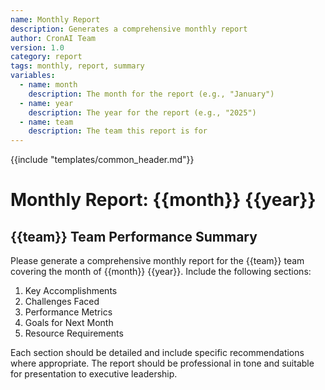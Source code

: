 ```yaml
---
name: Monthly Report
description: Generates a comprehensive monthly report
author: CronAI Team
version: 1.0
category: report
tags: monthly, report, summary
variables:
  - name: month
    description: The month for the report (e.g., "January")
  - name: year
    description: The year for the report (e.g., "2025")
  - name: team
    description: The team this report is for
---
```


{{include "templates/common_header.md"}}

# Monthly Report: {{month}} {{year}}

## {{team}} Team Performance Summary

Please generate a comprehensive monthly report for the {{team}} team covering the month of {{month}} {{year}}. Include the following sections:

1. Key Accomplishments
2. Challenges Faced
3. Performance Metrics
4. Goals for Next Month
5. Resource Requirements

Each section should be detailed and include specific recommendations where appropriate. The report should be professional in tone and suitable for presentation to executive leadership.